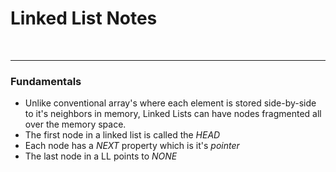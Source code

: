 # Linked List Notes
<br/>
<hr/>

### Fundamentals
- Unlike conventional array's where each element is stored side-by-side to it's neighbors in memory, Linked Lists can have nodes fragmented all over the memory space.
- The first node in a linked list is called the *HEAD*
- Each node has a *NEXT* property which is it's _pointer_
- The last node in a LL points to *NONE*
